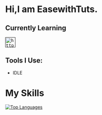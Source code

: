 # Hi,I am EasewithTuts.

## Currently Learning

<kbd>[<img title="Python" alt="http://python.org" src="https://upload.wikimedia.org/wikipedia/commons/c/c3/Python-logo-notext.svg" width="32">]()</kbd>

## Tools I Use:
* IDLE

# My Skills
<a href="https://github.com/EasewithTuts" align="left"><img src="https://github-readme-stats.vercel.app/api/top-langs/?username=EasewithTuts&langs_count=10&title_color=0891b2&text_color=ffffff&icon_color=0891b2&bg_color=1c1917&hide_border=true&locale=en&custom_title=Top%20%Languages&layout=compact" alt="Top Languages" /></a>
